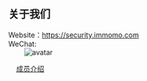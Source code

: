 ## 关于我们
Website：https://security.immomo.com <br>
WeChat:<br> 
&nbsp;&nbsp;&nbsp;&nbsp;&nbsp;&nbsp;&nbsp;&nbsp;![avatar](https://momo-mmsrc.oss-cn-hangzhou.aliyuncs.com/img-1c96a083-7392-3b72-8aec-bad201a6abab.jpeg)<br>

&nbsp;&nbsp;&nbsp;&nbsp;[成员介绍](https://dwz.cn/yIyclLxZ)